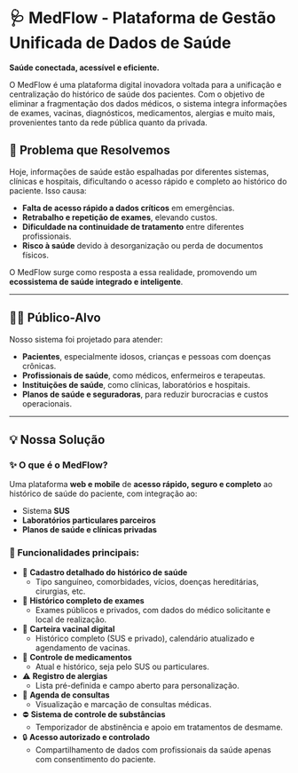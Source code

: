 # 🩺 MedFlow - Plataforma de Gestão Unificada de Dados de Saúde

**Saúde conectada, acessível e eficiente.**

O MedFlow é uma plataforma digital inovadora voltada para a unificação e centralização do histórico de saúde dos pacientes. Com o objetivo de eliminar a fragmentação dos dados médicos, o sistema integra informações de exames, vacinas, diagnósticos, medicamentos, alergias e muito mais, provenientes tanto da rede pública quanto da privada.

## 📌 Problema que Resolvemos

Hoje, informações de saúde estão espalhadas por diferentes sistemas, clínicas e hospitais, dificultando o acesso rápido e completo ao histórico do paciente. Isso causa:

- **Falta de acesso rápido a dados críticos** em emergências.
- **Retrabalho e repetição de exames**, elevando custos.
- **Dificuldade na continuidade de tratamento** entre diferentes profissionais.
- **Risco à saúde** devido à desorganização ou perda de documentos físicos.

O MedFlow surge como resposta a essa realidade, promovendo um **ecossistema de saúde integrado e inteligente**.

---

## 🧑‍⚕️ Público-Alvo

Nosso sistema foi projetado para atender:

- **Pacientes**, especialmente idosos, crianças e pessoas com doenças crônicas.
- **Profissionais de saúde**, como médicos, enfermeiros e terapeutas.
- **Instituições de saúde**, como clínicas, laboratórios e hospitais.
- **Planos de saúde e seguradoras**, para reduzir burocracias e custos operacionais.

---

## 💡 Nossa Solução

### ✨ O que é o MedFlow?

Uma plataforma **web e mobile** de **acesso rápido, seguro e completo** ao histórico de saúde do paciente, com integração ao:

- Sistema **SUS**
- **Laboratórios particulares parceiros**
- **Planos de saúde e clínicas privadas**

### 🔧 Funcionalidades principais:

- 📄 **Cadastro detalhado do histórico de saúde**
  - Tipo sanguíneo, comorbidades, vícios, doenças hereditárias, cirurgias, etc.
- 🧪 **Histórico completo de exames**
  - Exames públicos e privados, com dados do médico solicitante e local de realização.
- 💉 **Carteira vacinal digital**
  - Histórico completo (SUS e privado), calendário atualizado e agendamento de vacinas.
- 💊 **Controle de medicamentos**
  - Atual e histórico, seja pelo SUS ou particulares.
- ⚠️ **Registro de alergias**
  - Lista pré-definida e campo aberto para personalização.
- 📆 **Agenda de consultas**
  - Visualização e marcação de consultas médicas.
- ⛔ **Sistema de controle de substâncias**
  - Temporizador de abstinência e apoio em tratamentos de desmame.
- 🔒 **Acesso autorizado e controlado**
  - Compartilhamento de dados com profissionais da saúde apenas com consentimento do paciente.
